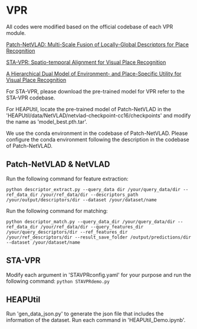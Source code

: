 # VPR

All codes were modified based on the official codebase of each VPR module.

[Patch-NetVLAD: Multi-Scale Fusion of Locally-Global Descriptors for Place Recognition](https://github.com/QVPR/Patch-NetVLAD)

[STA-VPR: Spatio-temporal Alignment for Visual Place Recognition](https://github.com/Lu-Feng/STA-VPR)

[A Hierarchical Dual Model of Environment- and Place-Specific Utility for Visual Place Recognition](https://github.com/Nik-V9/HEAPUtil)

For STA-VPR, please download the pre-trained model for VPR refer to the STA-VPR codebase.

For HEAPUtil, locate the pre-trained model of Patch-NetVLAD in the 'HEAPUtil/data/NetVLAD/netvlad-checkpoint-cc16/checkpoints' and modify the name as 'model_best.pth.tar'.

We use the conda environment in the codebase of Patch-NetVLAD. Please configure the conda environment following the description in the codebase of Patch-NetVLAD.

## Patch-NetVLAD & NetVLAD

Run the following command for feature extraction: 

`python descriptor_extract.py --query_data dir /your/query_data/dir --ref_data_dir /your/ref_data/dir --descriptors_path /your/output/descriptors/dir --dataset /your/dataset/name`

Run the following command for matching: 

`python descriptor_match.py --query_data_dir /your/query_data/dir --ref_data_dir /your/ref_data/dir --query_features_dir /your/query_descriptors/dir --ref_features_dir /your/ref_descriptors/dir --result_save_folder /output/predictions/dir --dataset /your/dataset/name`

## STA-VPR

Modify each argument in 'STAVPRconfig.yaml' for your purpose and run the following command: `python STAVPRdemo.py`

## HEAPUtil

Run 'gen_data_json.py' to generate the json file that includes the information of the dataset.
Run each command in 'HEAPUtil_Demo.ipynb'.  
